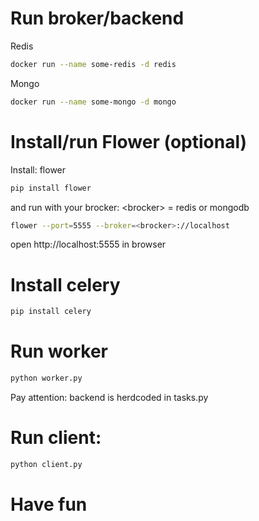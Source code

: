 # Run broker/backend
Redis
```sh
docker run --name some-redis -d redis
```
Mongo
```sh
docker run --name some-mongo -d mongo
```
# Install/run Flower (optional)
Install: flower
```sh
pip install flower
```
and run with your brocker: \<brocker\> = redis or mongodb 
```sh
flower --port=5555 --broker=<brocker>://localhost
```
open http://localhost:5555 in browser

# Install celery
```sh
pip install celery
```
# Run worker
```sh
python worker.py
```
Pay attention: backend is herdcoded in tasks.py
# Run client:
```sh
python client.py
```
# Have fun
